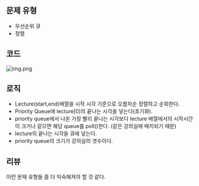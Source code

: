 ## 문제 유형
- 우선순위 큐
- 정렬

## 코드
![img.png](img.png)
## 로직
- Lecture(start,end)배열을 시작 시각 기준으로 오름차순 정렬하고 순회한다.
- Priority Queue에 lecture[0]의 끝나는 시각을 넣는다(초기화).
- priority queue에서 나온 가장 빨리 끝나는 시각보다 lecture 배열에서의 시작시간이 크거나 같으면 해당 queue를 poll()한다.
  (같은 강의실에 배치되기 때문)
- lecture의 끝나는 시각을 큐에 넣는다.
- priority queue의 크기가 강의실의 갯수이다.
## 리뷰
이런 문제 유형들 좀 더 익숙해져야 할 것 같다.

